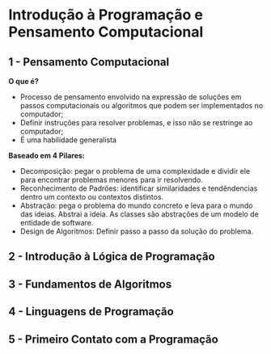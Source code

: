 # Introdução à Programação e Pensamento Computacional

## 1 - Pensamento Computacional

**O que é?**
- Processo de pensamento envolvido na expressão de soluções em passos computacionais ou algoritmos que podem ser implementados no computador;
- Definir instruções para resolver problemas, e isso não se restringe ao computador;
- É uma habilidade generalista

**Baseado em 4 Pilares:**
- Decomposição: pegar o problema de uma complexidade e dividir ele para encontrar problemas menores para ir resolvendo. 
- Reconhecimento de Padrões: identificar similaridades e tendêndencias dentro um contexto ou contextos distintos. 
- Abstração: pega o problema do mundo concreto e leva para o mundo das ideias. Abstrai a ideia. As classes são abstrações de um modelo de entidade de software.
- Design de Algoritmos: Definir passo a passo da solução do problema. 

## 2 - Introdução à Lógica de Programação

## 3 - Fundamentos de Algoritmos

## 4 - Linguagens de Programação

## 5 - Primeiro Contato com a Programação